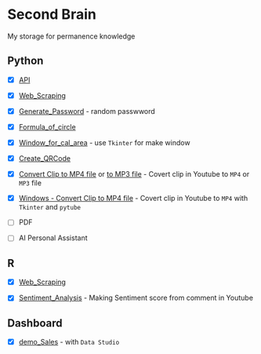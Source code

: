 # Second Brain
My storage for permanence knowledge

## Python
- [x] [API](Python/API.py) 
- [x] [Web_Scraping](Python/Web_Scraping.py) 
- [x] [Generate_Password](Python/Generate_Password.py) - random passwword
- [x] [Formula_of_circle](Python/formula_circle.ipynb) 
- [x] [Window_for_cal_area](Python/Tkinter_Basic.py) - use `Tkinter` for make window
- [x] [Create_QRCode](Python/build_QRCode.py)
- [x] [Convert Clip to MP4 file](Python/Youtube_to_MP4.py) or [to MP3 file](Python/Youtube_to_MP3.py) - Covert clip in Youtube to `MP4` or `MP3` file
- [x] [Windows - Convert Clip to MP4 file](Python/WindowsConvertMP4.py) - Covert clip in Youtube to `MP4` with `Tkinter` and `pytube`
- [ ] PDF
- [ ] AI Personal Assistant





## R
- [x] [Web_Scraping](R/Web_Scraping.r) 
- [x] [Sentiment_Analysis](https://rpubs.com/zkiddy/1000402) - Making Sentiment score from comment in Youtube


## Dashboard
- [x] [demo_Sales](https://lookerstudio.google.com/s/iEAAzRR-xKw) - with `Data Studio`
